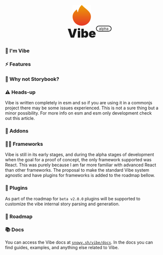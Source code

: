 <style>
.badge {
    padding: 0 8px;
    border: 2px solid currentColor;
    border-radius: 200px;
    font-size: 12px;
    align-self: flex-start;
    position: absolute;
    left: 100%;
    white-space: nowrap;
}
.container {
    display: flex;
    flex-direction: row;
    align-items: center;
    gap: 6px;
    position: relative;
}
.title {
    font-size: clamp(30px, 40px, 40px);
    font-weight: 900;
}
</style>

<section style="display: flex; align-items: center; justify-content: center; flex-direction: column;">
    <img src="./vibe.svg" style="width: 60px;">
    <div class="container">
        <div class="title">Vibe</div>
    <div class="badge">alpha</div>
    </div>
</section>

<!-- Start docs -->

### 👋 I'm Vibe

### ⚡️ Features

### 📕 Why not Storybook?

### ⚠️ Heads-up

Vibe is written completely in esm and so if you are using it in a commonjs project there may be some issues experienced. This is not a sure thing but a minor possibility. For more info on esm and esm only development check out this article.

### 🧩 Addons

### 👩‍🎨 Frameworks

Vibe is still in its early stages, and during the alpha stages of development when the goal for a proof of concept, the only framework supported was React. This was purely because I am far more familiar with advanced React than other frameworks. The proposal to make the standard Vibe system agnostic and have plugins for frameworks is added to the roadmap bellow.

### 🔌 Plugins

As part of the roadmap for `beta v2.0.0` plugins will be supported to customize the vibe internal story parsing and generation.

### 🚧 Roadmap

### 📚 Docs

You can access the Vibe docs at [`snowy.sh/vibe/docs`](https://www.snowy.sh/vibe/docs). In the docs you can find guides, examples, and anything else related to Vibe.
